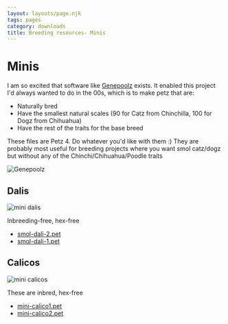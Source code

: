 ```yaml
---
layout: layouts/page.njk
tags: pages
category: downloads
title: Breeding resources- Minis
---
```


# Minis

I am so excited that software like [Genepoolz](https://reflettage.wixsite.com/yabiko/download) exists. It enabled this project I'd always wanted to do in the 00s, which is to make petz that are:

- Naturally bred
- Have the smallest natural scales (90 for Catz from Chinchilla, 100 for Dogz from Chihuahua)
- Have the rest of the traits for the base breed

These files are Petz 4\. Do whatever you'd like with them :) They are probably most useful for breeding projects where you want smol catz/dogz but without any of the Chinchi/Chihuahua/Poodle traits

![Genepoolz](https://cdn.glitch.com/e8c48446-7221-44a1-aabd-d809cd1d1e34%2FScreen%20Shot%202021-04-21%20at%2011.45.11%20AM.png?v=1619023529934)

## Dalis

![mini dalis](https://cdn.glitch.com/e8c48446-7221-44a1-aabd-d809cd1d1e34%2Fsmol.png?v=1619047295941)

Inbreeding-free, hex-free

- [smol-dali-2.pet](https://cdn.glitch.com/e8c48446-7221-44a1-aabd-d809cd1d1e34%2Fsmol-dali-2.pet?v=1619047373588)
- [smol-dali-1.pet](https://cdn.glitch.com/e8c48446-7221-44a1-aabd-d809cd1d1e34%2Fsmol-dali-1.pet?v=1619047403047)

## Calicos

![mini calicos](https://cdn.glitch.com/e8c48446-7221-44a1-aabd-d809cd1d1e34%2Fmini-calicos.png?v=1619023436975)

These are inbred, hex-free

- [mini-calico1.pet](https://cdn.glitch.com/e8c48446-7221-44a1-aabd-d809cd1d1e34%2Fmini-calico1.pet?v=1619023850464)
- [mini-calico2.pet](https://cdn.glitch.com/e8c48446-7221-44a1-aabd-d809cd1d1e34%2Fmini-calico2.pet?v=1619023852712)
